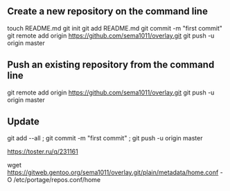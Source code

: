 ## Create a new repository on the command line
touch README.md
git init
git add README.md
git commit -m "first commit"
git remote add origin https://github.com/sema1011/overlay.git
git push -u origin master

## Push an existing repository from the command line
git remote add origin https://github.com/sema1011/overlay.git
git push -u origin master


## Update
git add --all ;
git commit -m "first commit" ;
git push -u origin master

https://toster.ru/q/231161

wget https://gitweb.gentoo.org/sema1011/overlay.git/plain/metadata/home.conf -O /etc/portage/repos.conf/home
